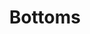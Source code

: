---
title: "Bottoms"
year: 2023
rating: 2.5
stars: "★★½"
rewatched: false
permalink: "bottoms"
watched_on: 2023-09-23
---